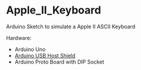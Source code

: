 # Apple_II_Keyboard
Arduino Sketch to simulate a Apple II ASCII Keyboard

Hardware:
  - Arduino Uno
  - [Arduino USB Host Shield](https://www.elecrow.com/wiki/index.php?title=USB_Host_Shield_for_Arduino
)
  - Arduino Proto Board with DIP Socket

